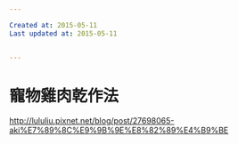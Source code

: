 ```yaml
---

Created at: 2015-05-11
Last updated at: 2015-05-11


---
```


# 寵物雞肉乾作法


<http://lululiu.pixnet.net/blog/post/27698065-aki%E7%89%8C%E9%9B%9E%E8%82%89%E4%B9%BE>

